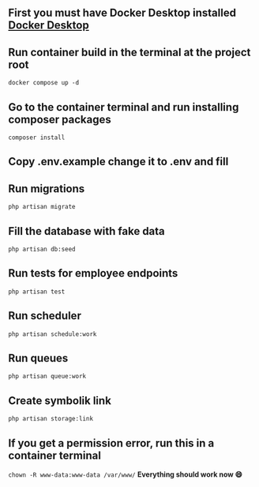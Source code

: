  ## First you must have Docker Desktop installed [Docker Desktop](https://www.docker.com/products/docker-desktop/) 
 ## Run container build in the terminal at the project root
 `docker compose up -d`
 ## Go to the container terminal and run installing composer packages
 `composer install`
 ## Copy .env.example change it to .env and fill
 ## Run migrations
 `php artisan migrate`
 ## Fill the database with fake data
 `php artisan db:seed`
 ## Run tests for employee endpoints
 `php artisan test`
 ## Run scheduler
 `php artisan schedule:work`
 ## Run queues
 `php artisan queue:work`
 ## Create symbolik link
 `php artisan storage:link`
 ## If you get a permission error, run this in a container terminal
 `chown -R www-data:www-data /var/www/`
  **Everything should work now :smile:**
